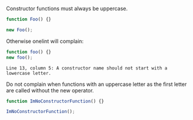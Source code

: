 Constructor functions must always be uppercase.

```js
function Foo() {}

new Foo();
```

Otherwise onelint will complain:

```js
function foo() {}
new foo();
```
```output
Line 13, column 5: A constructor name should not start with a lowercase letter.
```

Do not complain when functions with an uppercase letter as the first letter are
called without the new operator.

```js
function ImNoConstructorFunction() {}

ImNoConstructorFunction();
```

